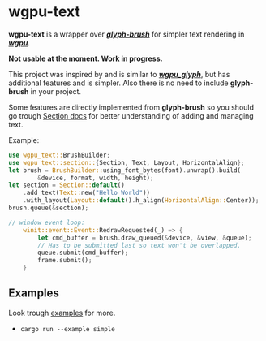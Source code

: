 # wgpu-text
**wgpu-text** is a wrapper over **_[glyph-brush](https://github.com/alexheretic/glyph-brush)_** for simpler text rendering in **_[wgpu](https://github.com/gfx-rs/wgpu)_**.

**Not usable at the moment. Work in progress.**

This project was inspired by and is similar to **_[wgpu_glyph](https://github.com/hecrj/wgpu_glyph)_**, but has additional features and is simpler. Also there is no need to include **glyph-brush** in your project.

Some features are directly implemented from **glyph-brush** so you should go trough [Section docs](https://docs.rs/glyph_brush/latest/glyph_brush/struct.Section.html) for better understanding of adding and managing text.

Example:
``` Rust
use wgpu_text::BrushBuilder;
use wgpu_text::section::{Section, Text, Layout, HorizontalAlign};
let brush = BrushBuilder::using_font_bytes(font).unwrap().build(
        &device, format, width, height);
let section = Section::default()
    .add_text(Text::new("Hello World"))
    .with_layout(Layout::default().h_align(HorizontalAlign::Center));
brush.queue(&section);

// window event loop:
    winit::event::Event::RedrawRequested(_) => {
        let cmd_buffer = brush.draw_queued(&device, &view, &queue);
        // Has to be submitted last so text won't be overlapped.
        queue.submit(cmd_buffer);
        frame.submit();
    }
```
## **Examples**
Look trough [examples](https://github.com/Blatko1/wgpu_text/tree/master/examples) for more.
* `cargo run --example simple`

